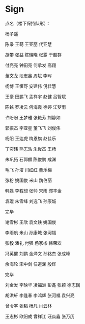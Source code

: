 # Sign


点名（楼下保持队形）：


杨子遥


陈枭 王萌 王亚丽 代亚慧

胡攀 张益 陈瑞晓 张露 于超群

付亮亮 钟田亮 何承发 高翔

董文龙 段志鑫 周斌 李晖

杨博 王恒野 安建伟 倪佳慧

王豪 田鹏飞 孟祥宇 赵健 吕智斌

陈铭 罗凌云 何海霞 徐婷 江梦雨

许盼盼 王梦雅 张艳芳 刘静如

郭振杰 李亚星 董飞飞 刘俊伟

杨阳  王达虎 梅恩旗 赵佳乐

丁奕玮 熊志浩 朱俊杰 王杨

朱巩拓 石郭麒 陈俊鹏 成渊

毛飞   孙洁   闫红红   董乐梅

张粉  姚国俊  米山  魏伯丽

韩磊 李程想 张帅 宋雨 邓丰金

袁琨 朱雪峰 刘逸飞 孙康城

完毕


谢雪彬 王欣 袁文轶 姚国俊

李雨航 米山 孙康城 张河福

张毅 潘礼 付强 杨家彬 韩荣欢

冯英健 刘鹏 金烨文 孙铭杰 张成峰

余海轮 宋中剑 任道渊 殷辉

完毕


刘金发 李映华 凌福洲 彭鑫 张颖 徐志巍

胡洪轩 李逢春 李鸿辉 张河福 袁兴亮

曾令宇 张韬 杨凡 肖云林

王志彬 欧阳成 曾祥江 汪焱鑫 张万历

